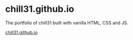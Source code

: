 # chill31.github.io
The portfolio of chill31 built with vanilla HTML, CSS and JS.

[chill31.github.io](https://chill31.github.io)